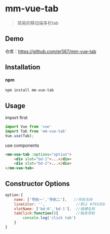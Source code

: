 # mm-vue-tab

> 简易的移动端多栏tab

## Demo

仓库：https://github.com/er567/mm-vue-tab

## Installation

#### npm  
```bash
npm install mm-vue-tab 
```

## Usage 

import first

```javascript
import Vue from 'vue'
import Tab from 'mm-vue-tab'
Vue.use(Tab); 
```

use components

```html
<mm-vue-tab :options="option">
    <div slot="bd-1">...</div>
    <div slot="bd-2">...</div>
</mm-vue-tab>
```

## Constructor Options

```javascript
option:{
    name: ['导航一','导航二'],   //导航名称
    lineColor: '',              //默认 #f95d5b
    slotName: ['bd-0','bd-1'],  //插槽名称
    tabClick:function(){        //触发导航
        console.log('click tab')
    }
} 
```